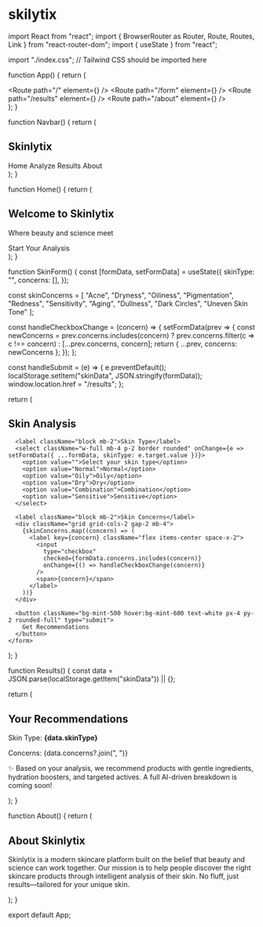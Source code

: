 # skilytix
import React from "react";
import { BrowserRouter as Router, Route, Routes, Link } from "react-router-dom";
import { useState } from "react";

import "./index.css"; // Tailwind CSS should be imported here

function App() {
  return (
    <Router>
      <div className="min-h-screen bg-pink-50 text-gray-800">
        <Navbar />
        <Routes>
          <Route path="/" element={<Home />} />
          <Route path="/form" element={<SkinForm />} />
          <Route path="/results" element={<Results />} />
          <Route path="/about" element={<About />} />
        </Routes>
      </div>
    </Router>
  );
}

function Navbar() {
  return (
    <nav className="bg-white shadow p-4 flex justify-between items-center">
      <h1 className="text-xl font-bold text-pink-600">Skinlytix</h1>
      <div className="space-x-4">
        <Link to="/" className="hover:text-pink-500">Home</Link>
        <Link to="/form" className="hover:text-pink-500">Analyze</Link>
        <Link to="/results" className="hover:text-pink-500">Results</Link>
        <Link to="/about" className="hover:text-pink-500">About</Link>
      </div>
    </nav>
  );
}

function Home() {
  return (
    <div className="text-center p-10">
      <h2 className="text-4xl font-bold text-pink-700 mb-4">Welcome to Skinlytix</h2>
      <p className="text-lg text-gray-700 mb-6 italic">Where beauty and science meet</p>
      <Link to="/form" className="bg-pink-500 text-white px-4 py-2 rounded-full hover:bg-pink-600">Start Your Analysis</Link>
    </div>
  );
}

function SkinForm() {
  const [formData, setFormData] = useState({
    skinType: "",
    concerns: [],
  });

  const skinConcerns = [
    "Acne", "Dryness", "Oiliness", "Pigmentation",
    "Redness", "Sensitivity", "Aging", "Dullness",
    "Dark Circles", "Uneven Skin Tone"
  ];

  const handleCheckboxChange = (concern) => {
    setFormData(prev => {
      const newConcerns = prev.concerns.includes(concern)
        ? prev.concerns.filter(c => c !== concern)
        : [...prev.concerns, concern];
      return { ...prev, concerns: newConcerns };
    });
  };

  const handleSubmit = (e) => {
    e.preventDefault();
    localStorage.setItem("skinData", JSON.stringify(formData));
    window.location.href = "/results";
  };

  return (
    <form onSubmit={handleSubmit} className="max-w-xl mx-auto p-6">
      <h2 className="text-2xl font-bold text-pink-600 mb-4">Skin Analysis</h2>

      <label className="block mb-2">Skin Type</label>
      <select className="w-full mb-4 p-2 border rounded" onChange={e => setFormData({ ...formData, skinType: e.target.value })}>
        <option value="">Select your skin type</option>
        <option value="Normal">Normal</option>
        <option value="Oily">Oily</option>
        <option value="Dry">Dry</option>
        <option value="Combination">Combination</option>
        <option value="Sensitive">Sensitive</option>
      </select>

      <label className="block mb-2">Skin Concerns</label>
      <div className="grid grid-cols-2 gap-2 mb-4">
        {skinConcerns.map((concern) => (
          <label key={concern} className="flex items-center space-x-2">
            <input
              type="checkbox"
              checked={formData.concerns.includes(concern)}
              onChange={() => handleCheckboxChange(concern)}
            />
            <span>{concern}</span>
          </label>
        ))}
      </div>

      <button className="bg-mint-500 hover:bg-mint-600 text-white px-4 py-2 rounded-full" type="submit">
        Get Recommendations
      </button>
    </form>
  );
}

function Results() {
  const data = JSON.parse(localStorage.getItem("skinData")) || {};

  return (
    <div className="p-6 max-w-xl mx-auto">
      <h2 className="text-2xl font-bold text-pink-600 mb-4">Your Recommendations</h2>
      <p className="mb-2">Skin Type: <strong>{data.skinType}</strong></p>
      <p className="mb-4">Concerns: {data.concerns?.join(", ")}</p>
      <p>✨ Based on your analysis, we recommend products with gentle ingredients, hydration boosters, and targeted actives. A full AI-driven breakdown is coming soon!</p>
    </div>
  );
}

function About() {
  return (
    <div className="p-6 max-w-3xl mx-auto text-center">
      <h2 className="text-2xl font-bold text-pink-600 mb-4">About Skinlytix</h2>
      <p>
        Skinlytix is a modern skincare platform built on the belief that beauty and science can work together.
        Our mission is to help people discover the right skincare products through intelligent analysis of their skin.
        No fluff, just results—tailored for your unique skin.
      </p>
    </div>
  );
}

export default App;
